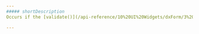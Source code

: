 ```yaml
---
##### shortDescription
Occurs if the [validate()](/api-reference/10%20UI%20Widgets/dxForm/3%20Methods/validate().md '/Documentation/ApiReference/UI_Widgets/dxForm/Methods/#validate') method of the [Form](/api-reference/10%20UI%20Widgets/dxForm '/Documentation/ApiReference/UI_Widgets/dxForm/') widget is called while no validation rules are specified.

---
```

